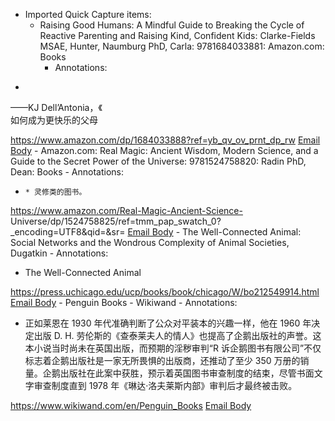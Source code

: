 - Imported Quick Capture items:
    - Raising Good Humans: A Mindful Guide to Breaking the Cycle of Reactive Parenting and Raising Kind, Confident Kids: Clarke-Fields MSAE, Hunter, Naumburg PhD, Carla: 9781684033881: Amazon.com: Books
        - Annotations:

*   
——KJ Dell’Antonia，《  
如何成为更快乐的父母  



https://www.amazon.com/dp/1684033888?ref=yb_qv_ov_prnt_dp_rw [Email Body](https://files.todoist.com/KQOJVZiHb5iU4j9cFpubUugKMDAqctkmdLNQXP3pbcCNeM_K_4kNq-gQytMSc3u7/by/21878347/as/file.html)
    - Amazon.com: Real Magic: Ancient Wisdom, Modern Science, and a Guide to the Secret Power of the Universe: 9781524758820: Radin PhD, Dean: Books
        - Annotations:

*     * 灵修类的图书。



https://www.amazon.com/Real-Magic-Ancient-Science-
Universe/dp/1524758825/ref=tmm_pap_swatch_0?_encoding=UTF8&qid=&sr= [Email Body](https://files.todoist.com/4iSN1dSkDshhz8oCa4J4kD-vmH9LHpsbjpUidLecsn5wQGN8K_prtwk7z6Wr8rhC/by/21878347/as/file.html)
    - The Well-Connected Animal: Social Networks and the Wondrous Complexity of Animal Societies, Dugatkin
        - Annotations:

* The Well-Connected Animal



https://press.uchicago.edu/ucp/books/book/chicago/W/bo212549914.html [Email Body](https://files.todoist.com/bJXIRMJqQ_shxdcBB-jCbeyAVvG39oXtXLEJDz-btDklhHWjpjsZUSsBXtHN3vMg/by/21878347/as/file.html)
    - Penguin Books - Wikiwand
        - Annotations:

* 正如莱恩在 1930 年代准确判断了公众对平装本的兴趣一样，他在 1960 年决定出版 D. H. 劳伦斯的《查泰莱夫人的情人》也提高了企鹅出版社的声誉。这本小说当时尚未在英国出版，而预期的淫秽审判“R 诉企鹅图书有限公司”不仅标志着企鹅出版社是一家无所畏惧的出版商，还推动了至少 350 万册的销量。企鹅出版社在此案中获胜，预示着英国图书审查制度的结束，尽管书面文字审查制度直到 1978 年《琳达·洛夫莱斯内部》审判后才最终被击败。



https://www.wikiwand.com/en/Penguin_Books [Email Body](https://files.todoist.com/tjAngbz38QrJP9Jq6r7Y5-MLEmCPOpPUc9Ulxfp7bHCXYUa-0JjmzIXb5j2HLcjF/by/21878347/as/file.html)
